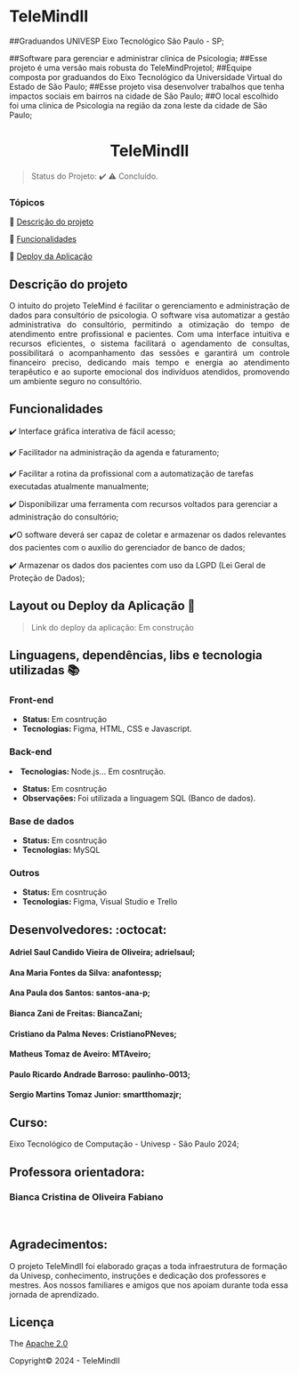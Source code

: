 # TeleMindII
##Graduandos UNIVESP Eixo Tecnológico São Paulo - SP;

##Software para gerenciar e administrar clinica de Psicologia;
##Esse projeto é uma versão mais robusta do TeleMindProjetoI;
##Equipe composta por graduandos do Eixo Tecnológico da Universidade Virtual do Estado de São Paulo;
##Esse projeto visa desenvolver trabalhos que tenha impactos sociais em bairros na cidade de São Paulo;
##O local escolhido foi uma clinica de Psicologia na região da zona leste da cidade de São Paulo;

<div align="center">
    <h1>TeleMindII</h1>

</div>

> Status do Projeto: :heavy_check_mark: :warning: Concluído.

### Tópicos 

:small_blue_diamond: [Descrição do projeto](#descrição-do-projeto)

:small_blue_diamond: [Funcionalidades](#funcionalidades)

:small_blue_diamond: [Deploy da Aplicação](#deploy-da-aplicação)


## Descrição do projeto 

<p align="justify">
O intuito do projeto TeleMind é facilitar o gerenciamento e administração de dados para consultório de psicologia.
O software visa automatizar a gestão administrativa do consultório, permitindo a otimização do tempo de atendimento entre profissional e pacientes. Com uma interface intuitiva e recursos eficientes, o sistema facilitará o agendamento de consultas, possibilitará o acompanhamento das sessões e garantirá um controle financeiro preciso, dedicando mais tempo e energia ao atendimento terapêutico e ao suporte emocional dos indivíduos atendidos, promovendo um ambiente seguro no consultório.

</p>

## Funcionalidades

:heavy_check_mark: Interface gráfica interativa de fácil acesso;  

:heavy_check_mark: Facilitador na administração da agenda e faturamento; 

:heavy_check_mark: Facilitar a rotina da profissional com a automatização de tarefas executadas atualmente manualmente;  

:heavy_check_mark: Disponibilizar uma ferramenta com recursos voltados para gerenciar a administração do consultório;

:heavy_check_mark:O software deverá ser capaz de coletar e armazenar os dados relevantes dos pacientes com o auxílio do gerenciador de banco de dados;

:heavy_check_mark: Armazenar os dados dos pacientes com uso da LGPD (Lei Geral de Proteção de Dados);

## Layout ou Deploy da Aplicação :dash:

> Link do deploy da aplicação: Em construção

## Linguagens, dependências, libs e tecnologia utilizadas :books:

<h3>Front-end</h3>
<ul>
    <li><b>Status: </b>Em cosntrução</li>
    <li><b>Tecnologias: </b>Figma, HTML, CSS e Javascript.</li>
</ul>
<h3>Back-end</h3>
    <li><b>Tecnologias: </b>Node.js... Em cosntrução.</li>
<ul>
    <li><b>Status: </b>Em cosntrução</li>   
    <li><b>Observações: </b> Foi utilizada a linguagem SQL (Banco de dados).</li>
</ul>
<h3>Base de dados</h3>
<ul>
    <li><b>Status: </b>Em cosntrução</li>
    <li><b>Tecnologias: </b>MySQL</li>
</ul>
<h3>Outros</h3>
<ul>
    <li><b>Status: </b>Em cosntrução</li>
    <li><b>Tecnologias: </b>Figma, Visual Studio e Trello</li>
</ul>

## Desenvolvedores: :octocat:

<h4>Adriel Saul Candido Vieira de Oliveira; adrielsaul;</h4>
<h4>Ana Maria Fontes da Silva: anafontessp;</h4>
<h4>Ana Paula dos Santos: santos-ana-p;</h4>
<h4>Bianca Zani de Freitas: BiancaZani;</h4>
<h4>Cristiano da Palma Neves: CristianoPNeves;</h4>
<h4>Matheus Tomaz de Aveiro: MTAveiro;</h4>
<h4>Paulo Ricardo Andrade Barroso: paulinho-0013;</h4>
<h4>Sergio Martins Tomaz Junior: smartthomazjr;</h4>

<h2>Curso:</h2> Eixo Tecnológico de Computação - Univesp - São Paulo 2024;

<h2>Professora orientadora:</h2>

<h3>Bianca Cristina de Oliveira Fabiano</h3>

<br>

<p align="justify">
<h2>Agradecimentos:</h2> O projeto TeleMindII foi elaborado graças a toda infraestrutura de formação da Univesp, conhecimento, instruções e dedicação dos professores e mestres. Aos nossos familiares e amigos que nos apoiam durante toda essa jornada de aprendizado. </p>

## Licença 

The [Apache 2.0]()

Copyright:copyright: 2024 - TeleMindII

